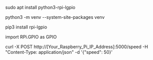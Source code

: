 sudo apt install python3-rpi-lgpio

python3 -m venv --system-site-packages venv

pip3 install rpi-lgpio

import RPi.GPIO as GPIO

curl -X POST http://[Your_Raspberry_Pi_IP_Address]:5000/speed -H "Content-Type: application/json" -d '{"speed": 50}'


